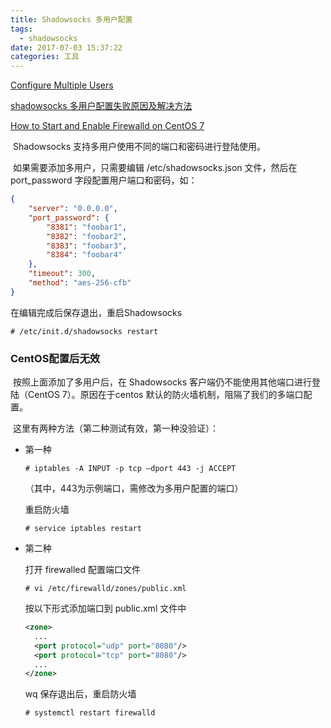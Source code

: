 ```yaml
---
title: Shadowsocks 多用户配置
tags:
  - shadowsocks
date: 2017-07-03 15:37:22
categories: 工具
---
```


[Configure Multiple Users](https://github.com/shadowsocks/shadowsocks/wiki/Configure-Multiple-Users)

[shadowsocks 多用户配置失败原因及解决方法](http://blog.csdn.net/helinlin007/article/details/51469656)

[How to Start and Enable Firewalld on CentOS 7](https://www.liquidweb.com/kb/how-to-start-and-enable-firewalld-on-centos-7/)

​	Shadowsocks 支持多用户使用不同的端口和密码进行登陆使用。

​	如果需要添加多用户，只需要编辑 /etc/shadowsocks.json 文件，然后在 port_password 字段配置用户端口和密码，如：

```json
{
    "server": "0.0.0.0",
    "port_password": {
        "8381": "foobar1",
        "8382": "foobar2",
        "8383": "foobar3",
        "8384": "foobar4"
    },
    "timeout": 300,
    "method": "aes-256-cfb"
}
```

在编辑完成后保存退出，重启Shadowsocks

```shell
# /etc/init.d/shadowsocks restart
```



### CentOS配置后无效

​	按照上面添加了多用户后，在 Shadowsocks 客户端仍不能使用其他端口进行登陆（CentOS 7）。原因在于centos 默认的防火墙机制，阻隔了我们的多端口配置。

​	这里有两种方法（第二种测试有效，第一种没验证）：

+ 第一种

  ```shell
  # iptables -A INPUT -p tcp –dport 443 -j ACCEPT
  ```

  （其中，443为示例端口，需修改为多用户配置的端口）

  重启防火墙

  ```shell
  # service iptables restart
  ```

+ 第二种

  打开 firewalled 配置端口文件

  ```shell
  # vi /etc/firewalld/zones/public.xml
  ```

  按以下形式添加端口到 public.xml 文件中

  ```xml
  <zone>
    ...
    <port protocol="udp" port="8080"/>
    <port protocol="tcp" port="8080"/>
    ...
  </zone>
  ```

  wq 保存退出后，重启防火墙

  ```shell
  # systemctl restart firewalld
  ```